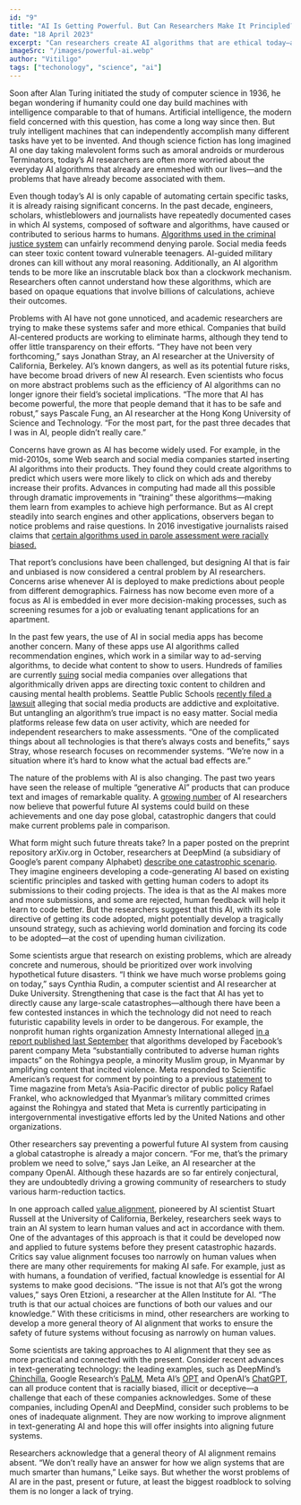 ```yaml
---
id: "9"
title: "AI Is Getting Powerful. But Can Researchers Make It Principled?"
date: "18 April 2023"
excerpt: "Can researchers create AI algorithms that are ethical today—and will be safe in the future?"
imageSrc: "/images/powerful-ai.webp"
author: "Vitiligo"
tags: ["techonology", "science", "ai"]
---
```


Soon after Alan Turing initiated the study of computer science in 1936, he began wondering if humanity could one day build machines with intelligence comparable to that of humans. Artificial intelligence, the modern field concerned with this question, has come a long way since then. But truly intelligent machines that can independently accomplish many different tasks have yet to be invented. And though science fiction has long imagined AI one day taking malevolent forms such as amoral androids or murderous Terminators, today’s AI researchers are often more worried about the everyday AI algorithms that already are enmeshed with our lives—and the problems that have already become associated with them.

  Even though today’s AI is only capable of automating certain specific tasks, it is already raising significant concerns. In the past decade, engineers, scholars, whistleblowers and journalists have repeatedly documented cases in which AI systems, composed of software and algorithms, have caused or contributed to serious harms to humans. [Algorithms used in the criminal justice system](https://www.scientificamerican.com/article/will-past-criminals-reoffend-humans-are-terrible-at-guessing-and-computers-arent-much-better/) can unfairly recommend denying parole. Social media feeds can steer toxic content toward vulnerable teenagers. AI-guided military drones can kill without any moral reasoning. Additionally, an AI algorithm tends to be more like an inscrutable black box than a clockwork mechanism. Researchers often cannot understand how these algorithms, which are based on opaque equations that involve billions of calculations, achieve their outcomes.

Problems with AI have not gone unnoticed, and academic researchers are trying to make these systems safer and more ethical. Companies that build AI-centered products are working to eliminate harms, although they tend to offer little transparency on their efforts. “They have not been very forthcoming,” says Jonathan Stray, an AI researcher at the University of California, Berkeley. AI’s known dangers, as well as its potential future risks, have become broad drivers of new AI research. Even scientists who focus on more abstract problems such as the efficiency of AI algorithms can no longer ignore their field’s societal implications. “The more that AI has become powerful, the more that people demand that it has to be safe and robust,” says Pascale Fung, an AI researcher at the Hong Kong University of Science and Technology. “For the most part, for the past three decades that I was in AI, people didn’t really care.”

Concerns have grown as AI has become widely used. For example, in the mid-2010s, some Web search and social media companies started inserting AI algorithms into their products. They found they could create algorithms to predict which users were more likely to click on which ads and thereby increase their profits. Advances in computing had made all this possible through dramatic improvements in “training” these algorithms—making them learn from examples to achieve high performance. But as AI crept steadily into search engines and other applications, observers began to notice problems and raise questions. In 2016 investigative journalists raised claims that [certain algorithms used in parole assessment were racially biased.](https://www.propublica.org/article/machine-bias-risk-assessments-in-criminal-sentencing)

That report’s conclusions have been challenged, but designing AI that is fair and unbiased is now considered a central problem by AI researchers. Concerns arise whenever AI is deployed to make predictions about people from different demographics. Fairness has now become even more of a focus as AI is embedded in ever more decision-making processes, such as screening resumes for a job or evaluating tenant applications for an apartment.

In the past few years, the use of AI in social media apps has become another concern. Many of these apps use AI algorithms called recommendation engines, which work in a similar way to ad-serving algorithms, to decide what content to show to users. Hundreds of families are currently [suing](https://www.cbsnews.com/news/social-media-lawsuit-meta-tiktok-facebook-instagram-60-minutes-2022-12-11/) social media companies over allegations that algorithmically driven apps are directing toxic content to children and causing mental health problems. Seattle Public Schools [recently filed a lawsuit](https://apnews.com/article/social-media-seattle-lawsuits-mental-health-965a8f373e3bfed8157571912cc3b542) alleging that social media products are addictive and exploitative. But untangling an algorithm’s true impact is no easy matter. Social media platforms release few data on user activity, which are needed for independent researchers to make assessments. “One of the complicated things about all technologies is that there’s always costs and benefits,” says Stray, whose research focuses on recommender systems. “We’re now in a situation where it’s hard to know what the actual bad effects are.”

The nature of the problems with AI is also changing. The past two years have seen the release of multiple “generative AI” products that can produce text and images of remarkable quality. A [growing number](https://nlpsurvey.net/nlp-metasurvey-results.pdf) of AI researchers now believe that powerful future AI systems could build on these achievements and one day pose global, catastrophic dangers that could make current problems pale in comparison.

What form might such future threats take? In a paper posted on the preprint repository arXiv.org in October, researchers at DeepMind (a subsidiary of Google’s parent company Alphabet) [describe one catastrophic scenario](https://arxiv.org/abs/2210.01790). They imagine engineers developing a code-generating AI based on existing scientific principles and tasked with getting human coders to adopt its submissions to their coding projects. The idea is that as the AI makes more and more submissions, and some are rejected, human feedback will help it learn to code better. But the researchers suggest that this AI, with its sole directive of getting its code adopted, might potentially develop a tragically unsound strategy, such as achieving world domination and forcing its code to be adopted—at the cost of upending human civilization.

Some scientists argue that research on existing problems, which are already concrete and numerous, should be prioritized over work involving hypothetical future disasters. “I think we have much worse problems going on today,” says Cynthia Rudin, a computer scientist and AI researcher at Duke University. Strengthening that case is the fact that AI has yet to directly cause any large-scale catastrophes—although there have been a few contested instances in which the technology did not need to reach futuristic capability levels in order to be dangerous. For example, the nonprofit human rights organization Amnesty International alleged [in a report published last September](https://www.amnesty.org/en/documents/ASA16/5933/2022/en/) that algorithms developed by Facebook’s parent company Meta “substantially contributed to adverse human rights impacts” on the Rohingya people, a minority Muslim group, in Myanmar by amplifying content that incited violence. Meta responded to Scientific American’s request for comment by pointing to a previous [statement](https://time.com/6217730/myanmar-meta-rohingya-facebook/) to Time magazine from Meta’s Asia-Pacific director of public policy Rafael Frankel, who acknowledged that Myanmar’s military committed crimes against the Rohingya and stated that Meta is currently participating in intergovernmental investigative efforts led by the United Nations and other organizations.

Other researchers say preventing a powerful future AI system from causing a global catastrophe is already a major concern. “For me, that’s the primary problem we need to solve,” says Jan Leike, an AI researcher at the company OpenAI. Although these hazards are so far entirely conjectural, they are undoubtedly driving a growing community of researchers to study various harm-reduction tactics.

In one approach called [value alignment](https://www.edge.org/conversation/the-myth-of-ai#26015), pioneered by AI scientist Stuart Russell at the University of California, Berkeley, researchers seek ways to train an AI system to learn human values and act in accordance with them. One of the advantages of this approach is that it could be developed now and applied to future systems before they present catastrophic hazards. Critics say value alignment focuses too narrowly on human values when there are many other requirements for making AI safe. For example, just as with humans, a foundation of verified, factual knowledge is essential for AI systems to make good decisions. “The issue is not that AI’s got the wrong values,” says Oren Etzioni, a researcher at the Allen Institute for AI. “The truth is that our actual choices are functions of both our values and our knowledge.” With these criticisms in mind, other researchers are working to develop a more general theory of AI alignment that works to ensure the safety of future systems without focusing as narrowly on human values.

Some scientists are taking approaches to AI alignment that they see as more practical and connected with the present. Consider recent advances in text-generating technology: the leading examples, such as DeepMind’s [Chinchilla](https://arxiv.org/abs/2203.15556), Google Research’s [PaLM](https://arxiv.org/abs/2204.02311), Meta AI’s [OPT](https://arxiv.org/abs/2205.01068) and OpenAI’s [ChatGPT](https://openai.com/blog/chatgpt/), can all produce content that is racially biased, illicit or deceptive—a challenge that each of these companies acknowledges. Some of these companies, including OpenAI and DeepMind, consider such problems to be ones of inadequate alignment. They are now working to improve alignment in text-generating AI and hope this will offer insights into aligning future systems.

Researchers acknowledge that a general theory of AI alignment remains absent. “We don’t really have an answer for how we align systems that are much smarter than humans,” Leike says. But whether the worst problems of AI are in the past, present or future, at least the biggest roadblock to solving them is no longer a lack of trying.

